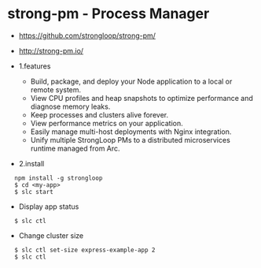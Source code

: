 # strong-pm - Process Manager

* https://github.com/strongloop/strong-pm/
* http://strong-pm.io/

* 1.features
  - Build, package, and deploy your Node application to a local or remote system.
  - View CPU profiles and heap snapshots to optimize performance and diagnose memory leaks.
  - Keep processes and clusters alive forever.
  - View performance metrics on your application.
  - Easily manage multi-host deployments with Nginx integration.
  - Unify multiple StrongLoop PMs to a distributed microservices runtime managed from Arc.

* 2.install

```
  npm install -g strongloop
  $ cd <my-app>
  $ slc start
```
  * Display app status
  ```
    $ slc ctl
  ```
  
  * Change cluster size
  ```
    $ slc ctl set-size express-example-app 2
    $ slc ctl
  ```

